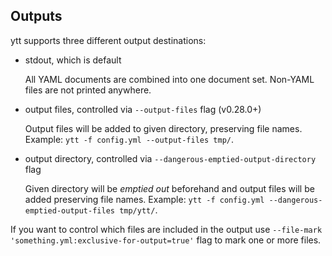 ## Outputs

ytt supports three different output destinations:

- stdout, which is default

  All YAML documents are combined into one document set. Non-YAML files are not printed anywhere.

- output files, controlled via `--output-files` flag (v0.28.0+)

  Output files will be added to given directory, preserving file names. Example: `ytt -f config.yml --output-files tmp/`.

- output directory, controlled via `--dangerous-emptied-output-directory` flag

  Given directory will be _emptied out_ beforehand and output files will be added preserving file names. Example: `ytt -f config.yml --dangerous-emptied-output-files tmp/ytt/`.

If you want to control which files are included in the output use `--file-mark 'something.yml:exclusive-for-output=true'` flag to mark one or more files.
